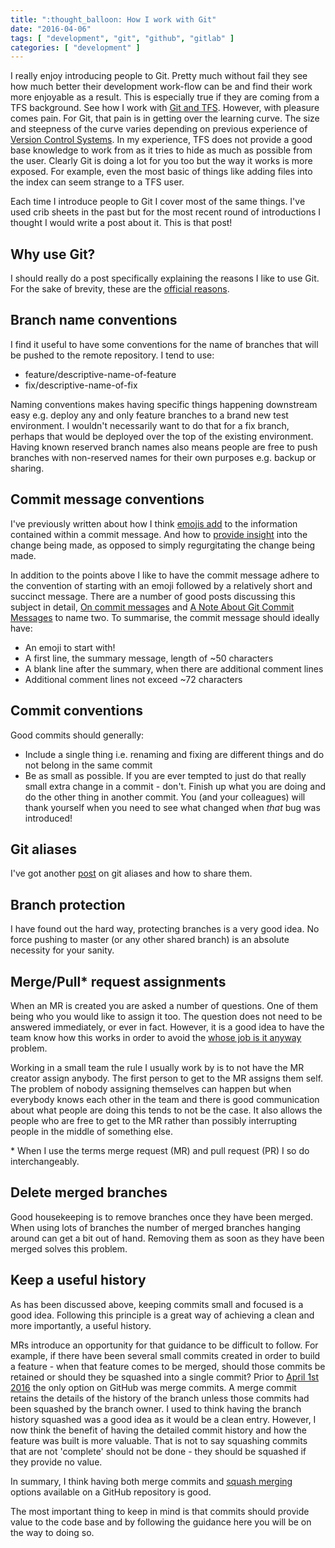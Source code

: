 ```yaml
---
title: ":thought_balloon: How I work with Git"
date: "2016-04-06"
tags: [ "development", "git", "github", "gitlab" ]
categories: [ "development" ]
---
```


I really enjoy introducing people to Git. Pretty much without fail they see how
much better their development work-flow can be and find their work more
enjoyable as a result. This is especially true if they are coming from a TFS
background. See how I work with
[Git and TFS](../how-i-work-with-git-and-tfs/).
However, with pleasure comes pain. For Git, that pain is in getting over the
learning curve. The size and steepness of the curve varies depending on
previous experience of
[Version Control Systems](https://en.wikipedia.org/wiki/List_of_version_control_software).
In my experience, TFS does not provide a good base knowledge to work from as it
tries to hide as much as possible from the user. Clearly Git is doing a lot for
you too but the way it works is more exposed. For example, even the most basic
of things like adding files into the index can seem strange to a TFS user.

Each time I introduce people to Git I cover most of the same things. I've used
crib sheets in the past but for the most recent round of introductions I
thought I would write a post about it. This is that post!

## Why use Git?

I should really do a post specifically explaining the reasons I like to use
Git. For the sake of brevity, these are the
[official reasons](https://git-scm.com/about).

## Branch name conventions

I find it useful to have some conventions for the name of branches that will be
pushed to the remote repository. I tend to use:

* feature/descriptive-name-of-feature
* fix/descriptive-name-of-fix

Naming conventions makes having specific things happening downstream easy e.g.
deploy any and only feature branches to a brand new test environment. I
wouldn't necessarily want to do that for a fix branch, perhaps that would be
deployed over the top of the existing environment.
Having known reserved branch names also means people are free to push branches
with non-reserved names for their own purposes e.g. backup or sharing.

## Commit message conventions

I've previously written about how I think
[emojis add](../how-much-is-an-emoji-worth/) to the
information contained within a commit message. And how to
[provide insight](../are-your-commit-messages-insightful/)
into the change being made, as opposed to simply regurgitating the change being
made.

In addition to the points above I like to have the commit message adhere to the
convention of starting with an emoji followed by a relatively short and
succinct message. There are a number of good posts discussing this subject in
detail,
[On commit messages](http://who-t.blogspot.co.uk/2009/12/on-commit-messages.html)
and [A Note About Git Commit Messages](http://tbaggery.com/2008/04/19/a-note-about-git-commit-messages.html)
to name two.
To summarise, the commit message should ideally have:

* An emoji to start with!
* A first line, the summary message, length of ~50 characters
* A blank line after the summary, when there are additional comment lines
* Additional comment lines not exceed ~72 characters

## Commit conventions

Good commits should generally:

* Include a single thing i.e. renaming and fixing are different things and do
  not belong in the same commit
* Be as small as possible. If you are ever tempted to just do that really small
  extra change in a commit - don't. Finish up what you are doing and do the
  other thing in another commit. You (and your colleagues) will thank yourself
  when you need to see what changed when _that_ bug was introduced!

## Git aliases

I've got another [post](../git-aliases/) on git
aliases and how to share them.

## Branch protection

I have found out the hard way, protecting branches is a very good idea. No
force pushing to master (or any other shared branch) is an absolute necessity
for your sanity.

## Merge/Pull\* request assignments

When an MR is created you are asked a number of questions. One of them being
who you would like to assign it too. The question does not need to be answered
immediately, or ever in fact. However, it is a good idea to have the team know
how this works in order to avoid the
[whose job is it anyway](https://gist.github.com/st3v3nhunt/f71a36f697b3392310fffeead01541b7)
problem.

Working in a small team the rule I usually work by is to not have the MR
creator assign anybody. The first person to get to the MR assigns them self.
The problem of nobody assigning themselves can happen but when everybody knows
each other in the team and there is good communication about what people are
doing this tends to not be the case. It also allows the people who are free to
get to the MR rather than possibly interrupting people in the middle of
something else.

\* When I use the terms merge request (MR) and pull request (PR) I so do
interchangeably.

## Delete merged branches

Good housekeeping is to remove branches once they have been merged. When using
lots of branches the number of merged branches hanging around can get a bit out
of hand. Removing them as soon as they have been merged solves this problem.

## Keep a useful history

As has been discussed above, keeping commits small and focused is a good idea.
Following this principle is a great way of achieving a clean and more
importantly, a useful history.

MRs introduce an opportunity for that guidance to be difficult to follow. For
example, if there have been several small commits created in order to build a
feature - when that feature comes to be merged, should those commits be
retained or should they be squashed into a single commit? Prior to
[April 1st 2016](https://github.com/blog/2141-squash-your-commits) the only
option on GitHub was merge commits.  A merge commit retains the details of the
history of the branch unless those commits had been squashed by the branch
owner. I used to think having the branch history squashed was a good idea as it
would be a clean entry. However, I now think the benefit of having the detailed
commit history and how the feature was built is more valuable. That is not to
say squashing commits that are not 'complete' should not be done - they should
be squashed if they provide no value.

In summary, I think having both merge commits and
[squash merging](https://help.github.com/articles/about-pull-request-merge-squashing/)
options available on a GitHub repository is good.

The most important thing to keep in mind is that commits should provide value
to the code base and by following the guidance here you will be on the way to
doing so.
